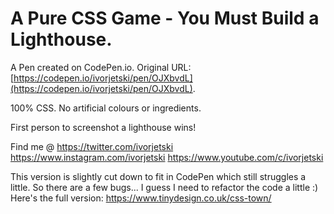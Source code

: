 # A Pure CSS Game - You Must Build a Lighthouse.

A Pen created on CodePen.io. Original URL: [https://codepen.io/ivorjetski/pen/OJXbvdL](https://codepen.io/ivorjetski/pen/OJXbvdL).

100% CSS. No artificial colours or ingredients.

First person to screenshot a lighthouse wins! 

Find me @ 
https://twitter.com/ivorjetski
https://www.instagram.com/ivorjetski
https://www.youtube.com/c/ivorjetski

This version is slightly cut down to fit in CodePen which still struggles a little. So there are a few bugs... I guess I need to refactor the code a little :) 
Here's the full version: https://www.tinydesign.co.uk/css-town/

